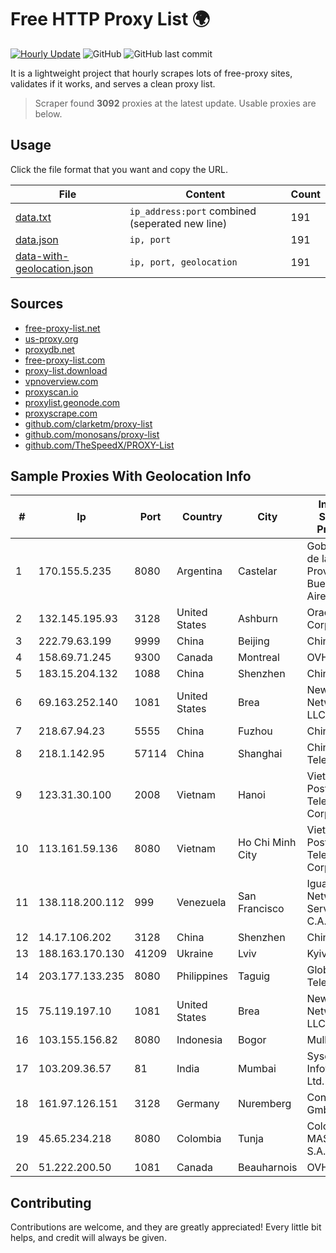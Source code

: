 
# Free HTTP Proxy List 🌍

[![Hourly Update](https://github.com/mertguvencli/http-proxy-list/actions/workflows/main.yml/badge.svg?branch=main)](https://github.com/mertguvencli/http-proxy-list/actions/workflows/main.yml)
![GitHub](https://img.shields.io/github/license/mertguvencli/http-proxy-list)
![GitHub last commit](https://img.shields.io/github/last-commit/mertguvencli/http-proxy-list)

It is a lightweight project that hourly scrapes lots of free-proxy sites, validates if it works, and serves a clean proxy list.


> Scraper found **3092** proxies at the latest update. Usable proxies are below.

## Usage

Click the file format that you want and copy the URL.


|File|Content|Count|
|----|-------|-----|
|[data.txt](https://raw.githubusercontent.com/mertguvencli/http-proxy-list/main/proxy-list/data.txt)|`ip_address:port` combined (seperated new line)|191|
|[data.json](https://raw.githubusercontent.com/mertguvencli/http-proxy-list/main/proxy-list/data.json)|`ip, port`|191|
|[data-with-geolocation.json](https://raw.githubusercontent.com/mertguvencli/http-proxy-list/main/proxy-list/data-with-geolocation.json)|`ip, port, geolocation`|191|

## Sources

* [free-proxy-list.net](https://free-proxy-list.net)
* [us-proxy.org](https://www.us-proxy.org)
* [proxydb.net](http://proxydb.net)
* [free-proxy-list.com](https://free-proxy-list.com/?page=&port=&type%5B%5D=http&type%5B%5D=https&up_time=0&search=Search)
* [proxy-list.download](https://www.proxy-list.download/HTTP)
* [vpnoverview.com](https://vpnoverview.com/privacy/anonymous-browsing/free-proxy-servers)
* [proxyscan.io](https://www.proxyscan.io)
* [proxylist.geonode.com](https://proxylist.geonode.com/api/proxy-list?limit=300&page=1&sort_by=lastChecked&sort_type=desc&protocols=http,https)
* [proxyscrape.com](https://api.proxyscrape.com/v2/?request=displayproxies&protocol=http&timeout=10000&country=all&ssl=all&anonymity=all)
* [github.com/clarketm/proxy-list](https://raw.githubusercontent.com/clarketm/proxy-list/master/proxy-list-raw.txt)
* [github.com/monosans/proxy-list](https://raw.githubusercontent.com/monosans/proxy-list/main/proxies/http.txt)
* [github.com/TheSpeedX/PROXY-List](https://raw.githubusercontent.com/TheSpeedX/PROXY-List/master/http.txt)


## Sample Proxies With Geolocation Info

|#|Ip|Port|Country|City|Internet Service Provider|
|-|--|----|-------|----|-------------------------|
|1|170.155.5.235|8080|Argentina|Castelar|Gobernacion de la Provincia de Buenos Aires|
|2|132.145.195.93|3128|United States|Ashburn|Oracle Corporation|
|3|222.79.63.199|9999|China|Beijing|Chinanet|
|4|158.69.71.245|9300|Canada|Montreal|OVH SAS|
|5|183.15.204.132|1088|China|Shenzhen|Chinanet|
|6|69.163.252.140|1081|United States|Brea|New Dream Network, LLC|
|7|218.67.94.23|5555|China|Fuzhou|Chinanet|
|8|218.1.142.95|57114|China|Shanghai|China Telecom|
|9|123.31.30.100|2008|Vietnam|Hanoi|VietNam Post and Telecom Corporation|
|10|113.161.59.136|8080|Vietnam|Ho Chi Minh City|VietNam Post and Telecom Corporation|
|11|138.118.200.112|999|Venezuela|San Francisco|Iguana Network Services C.A.|
|12|14.17.106.202|3128|China|Shenzhen|Chinanet|
|13|188.163.170.130|41209|Ukraine|Lviv|Kyivstar UA|
|14|203.177.133.235|8080|Philippines|Taguig|Globe Telecom|
|15|75.119.197.10|1081|United States|Brea|New Dream Network, LLC|
|16|103.155.156.82|8080|Indonesia|Bogor|Mulkan|
|17|103.209.36.57|81|India|Mumbai|Syscon Infoway Pvt. Ltd.|
|18|161.97.126.151|3128|Germany|Nuremberg|Contabo GmbH|
|19|45.65.234.218|8080|Colombia|Tunja|Colombia MAS TV S.A.S|
|20|51.222.200.50|1081|Canada|Beauharnois|OVH SAS|



## Contributing

Contributions are welcome, and they are greatly appreciated! Every
little bit helps, and credit will always be given.

